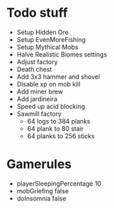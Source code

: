 # Todo stuff

* Setup Hidden Ore
* Setup EvenMoreFishing
* Setup Mythical Mobs
* Halve Realistic Biomes settings
* Adjust factory
* Death chest
* Add 3x3 hammer and shovel
* Disable xp on mob kill
* Add miner brew
* Add jardineira
* Speed up acid blocking
* Sawmill factory
  * 64 logs to 384 planks
  * 64 plank to 80 stair
  * 64 planks to 256 sticks

# Gamerules

* playerSleepingPercentage 10
* mobGriefing false
* doInsomnia false